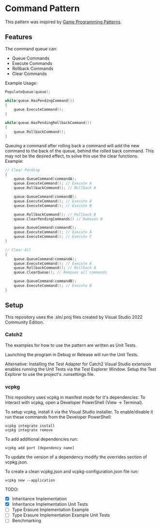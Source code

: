 # Command Pattern

This pattern was inspired by [Game Programming Patterns](https://gameprogrammingpatterns.com/).

## Features

The command queue can:
* Queue Commands
* Execute Commands
* Rollback Commands
* Clear Commands

Example Usage:
```cpp
PopulateQueue(queue);

while(queue.HasPendingCommand())
{
    queue.ExecuteCommand();
}

while(queue.HasPendingRollbackCommand())
{
    queue.RollbackCommand();
}
```

Queuing a command after rolling back a command will add the new command to the back of the queue, behind the rolled back command. This may not be the desired effect, to solve this use the clear functions. Example:

```cpp
// Clear Pending
{
    queue.QueueCommand(commandA);
    queue.ExecuteCommand(); // Execute A
    queue.RollbackCommand(); // Rollback A

    queue.QueueCommand(commandB);
    queue.ExecuteCommand(); // Execute A
    queue.ExecuteCommand(); // Execute B

    queue.RollbackCommand(); // Rollback B
    queue.ClearPendingCommands() // Removes B

    queue.QueueCommand(commandC);
    queue.ExecuteCommand(); // Execute A
    queue.ExecuteCommand(); // Execute C
}

// Clear All
{
    queue.QueueCommand(commandA);
    queue.ExecuteCommand(); // Execute A
    queue.RollbackCommand(); // Rollback A
    queue.ClearQueue(); // Removes all commands

    queue.QueueCommand(commandB);
    queue.ExecuteCommand(); // Execute B
}
```

## Setup

This repository uses the .sln/.proj files created by Visual Studio 2022 Community Edition.

### Catch2
The examples for how to use the pattern are written as Unit Tests.

Launching the program in Debug or Release will run the Unit Tests.

Alternative:
Installing the Test Adapter for Catch2 Visual Studio extension enables running the Unit Tests via the Test Explorer Window. Setup the Test Explorer to use the project's .runsettings file.

### vcpkg
This repository uses vcpkg in manifest mode for it's dependencies. To interact with vcpkg, open a Developer PowerShell (View -> Terminal).

To setup vcpkg, install it via the Visual Studio installer. To enable/disable it run these commands from the Developer PowerShell:
```
vcpkg integrate install
vcpkg integrate remove
```

To add additional dependencies run:
```
vcpkg add port [dependency name]
```

To update the version of a dependency modify the overrides section of vcpkg.json. 

To create a clean vcpkg.json and vcpkg-configuration.json file run:
```
vcpkg new --application
```

TODO:
- [x] Inheritance Implementation
- [x] Inheritance Implementation Unit Tests
- [ ] Type Erasure Implementation Example
- [ ] Type Erasure Implementation Example Unit Tests
- [ ] Benchmarking
